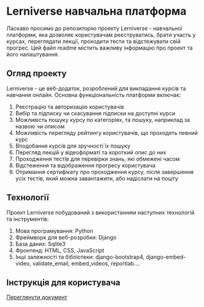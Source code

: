 # Lerniverse навчальна платформа 
Ласкаво просимо до репозиторію проекту Lerniverse - навчальної платформи, яка дозволяє користувачам реєструватись, брати участь у курсах, переглядати лекції, проходити тести та відстежувати свій прогрес. Цей файл readme містить важливу інформацію про проект та його налаштування. 

## Огляд проекту 
Lerniverse - це веб-додаток, розроблений для викладання курсів та навчання онлайн. 
Основна функціональність платформи включає: 
1. Реєстрацію та авторизацію користувачів 
2. Вибір та підписку чи скасування підписки на доступні курси 
3. Можливість пошуку курсу по категоріях, та пошуку, наприклад за назвою чи описом
4. Можливість перегляду рейтингу користувачів, що проходять певний курс
5. Вподобання курсів для зручності їх пошуку
6. Перегляд лекцій у відеоформаті та короткий опис до них
7. Проходження тестів для перевірки знань, які обмежені часом
8. Відстеження та відображення прогресу користувача 
9. Отримання сертифікату про проходження курсу, після завершення усіх тестів, який можна завантажити, або надіслати на пошту

## Технології 
Проект Lerniverse побудований з використанням наступних технологій та інструментів: 
1. Мова програмування: Python
2. Фреймворк для веб-розробки: Django
3. База даних: Sqlite3
4. Фронтенд: HTML, CSS, JavaScript 
5. Інші залежності та бібліотеки: django-bootstrap4, django-embed-video, validate_email, embed_videos, reportlab….

## Інструкція для користувача
[Переглянути документ](https://docs.google.com/document/d/1Blrn3A2ake_aW9aAIH3psmwSdqZj1Av34apMjfjL_xA/edit?usp=sharing)
